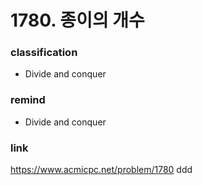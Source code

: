 # 1780. 종이의 개수

### classification
* Divide and conquer

### remind
* Divide and conquer

### link
https://www.acmicpc.net/problem/1780
ddd
